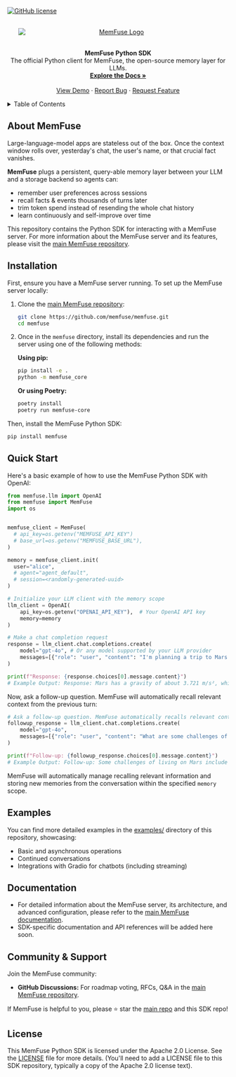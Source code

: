 <a id="readme-top"></a>

[![GitHub license](https://img.shields.io/badge/license-Apache%202.0-blue.svg)](https://github.com/Percena/MemFuse/blob/readme/LICENSE)

<!-- PROJECT LOGO -->
<br />
<div align="center">
  <a href="https://memfuse.vercel.app/">
    <img src="https://raw.githubusercontent.com/memfuse/memfuse-python/refs/heads/main/assets/logo.png" alt="MemFuse Logo"
         style="max-width: 90%; height: auto; display: block; margin: 0 auto; padding-left: 16px; padding-right: 16px;">
  </a>
  <br />

  <p align="center">
    <strong>MemFuse Python SDK</strong>
    <br />
    The official Python client for MemFuse, the open-source memory layer for LLMs.
    <br />
    <a href="https://memfuse.vercel.app/"><strong>Explore the Docs »</strong></a>
    <br />
    <br />
    <a href="https://memfuse.vercel.app/">View Demo</a>
    &middot;
    <a href="https://github.com/memfuse/memfuse-python/issues">Report Bug</a>
    &middot;
    <a href="https://github.com/memfuse/memfuse-python/issues">Request Feature</a>
  </p>
</div>

<!-- TABLE OF CONTENTS -->
<details>
  <summary>Table of Contents</summary>
  <ol>
    <li><a href="#about-memfuse">About MemFuse</a></li>
    <li><a href="#installation">Installation</a></li>
    <li><a href="#quick-start">Quick Start</a></li>
    <li><a href="#examples">Examples</a></li>
    <li><a href="#documentation">Documentation</a></li>
    <li><a href="#community--support">Community & Support</a></li>
    <li><a href="#license">License</a></li>
  </ol>
</details>

## About MemFuse

Large-language-model apps are stateless out of the box.
Once the context window rolls over, yesterday's chat, the user's name, or that crucial fact vanishes.

**MemFuse** plugs a persistent, query-able memory layer between your LLM and a storage backend so agents can:

- remember user preferences across sessions
- recall facts & events thousands of turns later
- trim token spend instead of resending the whole chat history
- learn continuously and self-improve over time

This repository contains the Python SDK for interacting with a MemFuse server. For more information about the MemFuse server and its features, please visit the [main MemFuse repository](https://github.com/memfuse/memfuse).

## Installation

First, ensure you have a MemFuse server running. To set up the MemFuse server locally:

1.  Clone the [main MemFuse repository](https://github.com/memfuse/memfuse):
    ```bash
    git clone https://github.com/memfuse/memfuse.git
    cd memfuse
    ```
2.  Once in the `memfuse` directory, install its dependencies and run the server using one of the following methods:

    **Using pip:**

    ```bash
    pip install -e .
    python -m memfuse_core
    ```

    **Or using Poetry:**

    ```bash
    poetry install
    poetry run memfuse-core
    ```

Then, install the MemFuse Python SDK:

```bash
pip install memfuse
```

## Quick Start

Here's a basic example of how to use the MemFuse Python SDK with OpenAI:

```python
from memfuse.llm import OpenAI
from memfuse import MemFuse
import os


memfuse_client = MemFuse(
  # api_key=os.getenv("MEMFUSE_API_KEY")
  # base_url=os.getenv("MEMFUSE_BASE_URL"),
)

memory = memfuse_client.init(
  user="alice",
  # agent="agent_default",
  # session=<randomly-generated-uuid>
)

# Initialize your LLM client with the memory scope
llm_client = OpenAI(
    api_key=os.getenv("OPENAI_API_KEY"),  # Your OpenAI API key
    memory=memory
)

# Make a chat completion request
response = llm_client.chat.completions.create(
    model="gpt-4o", # Or any model supported by your LLM provider
    messages=[{"role": "user", "content": "I'm planning a trip to Mars. What is the gravity there?"}]
)

print(f"Response: {response.choices[0].message.content}")
# Example Output: Response: Mars has a gravity of about 3.721 m/s², which is about 38% of Earth's gravity.
```

<!-- Ask a follow-up question. MemFuse automatically recalls relevant context. -->

Now, ask a follow-up question. MemFuse will automatically recall relevant context from the previous turn:

```python
# Ask a follow-up question. MemFuse automatically recalls relevant context.
followup_response = llm_client.chat.completions.create(
    model="gpt-4o",
    messages=[{"role": "user", "content": "What are some challenges of living on that planet?"}]
)

print(f"Follow-up: {followup_response.choices[0].message.content}")
# Example Output: Follow-up: Some challenges of living on Mars include its thin atmosphere, extreme temperatures, high radiation levels, and the lack of liquid water on the surface.
```

MemFuse will automatically manage recalling relevant information and storing new memories from the conversation within the specified `memory` scope.

## Examples

You can find more detailed examples in the [examples/](examples/) directory of this repository, showcasing:

- Basic and asynchronous operations
- Continued conversations
- Integrations with Gradio for chatbots (including streaming)

## Documentation

- For detailed information about the MemFuse server, its architecture, and advanced configuration, please refer to the [main MemFuse documentation](https://memfuse.vercel.app/).
- SDK-specific documentation and API references will be added here soon.

## Community & Support

Join the MemFuse community:

- **GitHub Discussions:** For roadmap voting, RFCs, Q&A in the [main MemFuse repository](https://github.com/memfuse/memfuse).

If MemFuse is helpful to you, please ⭐ star the [main repo](https://github.com/memfuse/memfuse) and this SDK repo!

## License

This MemFuse Python SDK is licensed under the Apache 2.0 License. See the [LICENSE](LICENSE) file for more details.
(You'll need to add a LICENSE file to this SDK repository, typically a copy of the Apache 2.0 license text).
